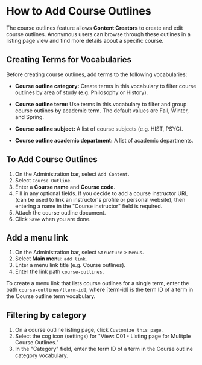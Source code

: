 # How to Add Course Outlines

The course outlines feature allows **Content Creators** to create and
edit course outlines. Anonymous users can browse through these outlines
in a listing page view and find more details about a specific course.

## Creating Terms for Vocabularies

Before creating course outlines, add terms to the following vocabularies:

* **Course outline category:** Create terms in this vocabulary to filter
course outlines by area of study (e.g. Philosophy or History).

* **Course outline term:** Use terms in this vocabulary to filter and group
course outlines by academic term. The default values are Fall, Winter, and Spring.

* **Course outline subject:** A list of course subjects (e.g. HIST, PSYC).

* **Course outline academic department:** A list of academic departments.

## To Add Course Outlines

1. On the Administration bar, select `Add Content`.
2. Select `Course Outline`.
3. Enter a **Course name** and **Course code**.
4. Fill in any optional fields. If you decide to add a course instructor URL (can be used to link an instructor's profile or personal website), then entering a name in the "Course instructor" field is required.
5. Attach the course outline document.
6. Click `Save` when you are done.

## Add a menu link

1. On the Administration bar, select `Structure` > `Menus`.
2. Select **Main menu**: `add link`. 
3. Enter a menu link title (e.g. Course outlines).
4. Enter the link path `course-outlines`.

To create a menu link that lists course outlines for a single term,
enter the path `course-outlines/[term-id]`, where [term-id] is the
term ID of a term in the Course outline term vocabulary.

## Filtering by category

1. On a course outline listing page, click `Customize this page`.
2. Select the cog icon (settings) for "View: C01 - Listing page for Mulitple Course Outlines."
3. In the "Category" field, enter the term ID of a term in the Course outline category vocabulary.

